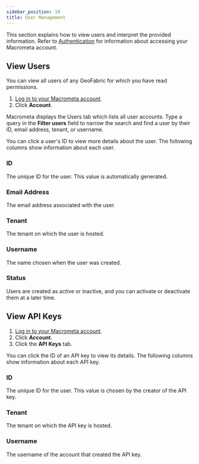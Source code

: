 ```yaml
---
sidebar_position: 10
title: User Management
---
```


This section explains how to view users and interpret the provided information. Refer to [Authentication](../authentication.md) for information about accessing your Macrometa account.

## View Users

You can view all users of any GeoFabric for which you have read permissions.

1. [Log in to your Macrometa account](https://auth.paas.macrometa.io/).
1. Click **Account**.

Macrometa displays the Users tab which lists all user accounts. Type a query in the **Filter users** field to narrow the search and find a user by their ID, email address, tenant, or username.

You can click a user's ID to view more details about the user. The following columns show information about each user.

### ID

The unique ID for the user. This value is automatically generated.

### Email Address

The email address associated with the user.

### Tenant

The tenant on which the user is hosted.

### Username

The name chosen when the user was created.

### Status

Users are created as active or inactive, and you can activate or deactivate them at a later time.

## View API Keys

1. [Log in to your Macrometa account](https://auth.paas.macrometa.io/).
1. Click **Account**.
1. Click the **API Keys** tab.

You can click the ID of an API key to view its details. The following columns show information about each API key.

### ID

The unique ID for the user. This value is chosen by the creator of the API key.

### Tenant

The tenant on which the API key is hosted.

### Username

The username of the account that created the API key.